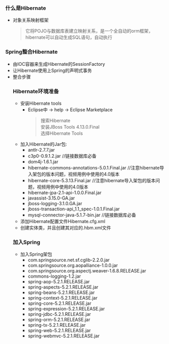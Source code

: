 ### 什么是Hibernate
  + 对象关系映射框架
    > 它将POJO与数据库表建立映射关系，是一个全自动的orm框架，hibernate可以自动生成SQL语句，自动执行

### Spring整合Hibernate
  + 由IOC容器来生成Hibernate的SessionFactory
  + 让Hibernate使用上Spring的声明式事务
  + 整合步骤
    ### Hibernate环境准备
      + 安装Hibernate tools
        + Eclipse中 -> help -> Eclipse Marketplace
          > 搜索Hibernate<br>
            安装JBoss Tools 4.13.0.Final<br>
            选择Hibernate Tools
      + 加入Hibernate的Jar包:
        + antlr-2.7.7.jar
        + c3p0-0.9.1.2.jar //链接数据库必备
        + dom4j-1.6.1.jar
        + hibernate-commons-annotations-5.0.1.Final.jar //注意hibernate导入架包的版本问题，视频用例中使用的4.0版本
        + hibernate-core-5.3.13.Final.jar //注意hibernate导入架包的版本问题，视频用例中使用的4.0版本
        + hibernate-jpa-2.1-api-1.0.0.Final.jar
        + javassist-3.15.0-GA.jar
        + jboss-logging-3.1.0.GA.jar
        + jboss-transaction-api_1.1_spec-1.0.1.Final.jar
        + mysql-connector-java-5.1.7-bin.jar //链接数据库必备
      + 添加Hibernate配置文件Hibernate.cfg.xml
      + 创建实体类，并且创建其对应的.hbm.xml文件
    ### 加入Spring
      + 加入Spring架包
        + com.springsource.net.sf.cglib-2.2.0.jar
        + com.springsource.org.aopalliance-1.0.0.jar
        + com.springsource.org.aspectj.weaver-1.6.8.RELEASE.jar
        + commons-logging-1.2.jar
        + spring-aop-5.2.1.RELEASE.jar
        + spring-aspects-5.2.1.RELEASE.jar
        + spring-beans-5.2.1.RELEASE.jar
        + spring-context-5.2.1.RELEASE.jar
        + spring-core-5.2.1.RELEASE.jar
        + spring-expression-5.2.1.RELEASE.jar
        + spring-jdbc-5.2.1.RELEASE.jar
        + spring-orm-5.2.1.RELEASE.jar
        + spring-tx-5.2.1.RELEASE.jar
        + spring-web-5.2.1.RELEASE.jar
        + spring-webmvc-5.2.1.RELEASE.jar
      
